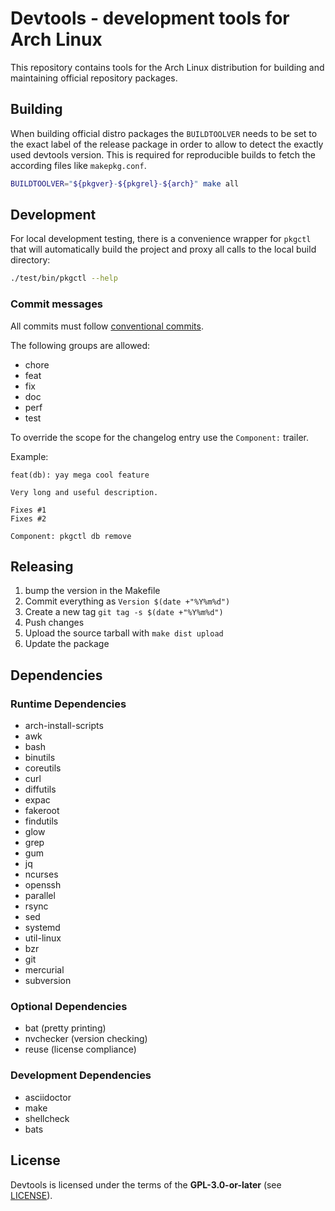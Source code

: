 # Devtools - development tools for Arch Linux

This repository contains tools for the Arch Linux distribution for building
and maintaining official repository packages.

## Building

When building official distro packages the `BUILDTOOLVER` needs to be set to the
exact label of the release package in order to allow to detect the exactly used
devtools version. This is required for reproducible builds to fetch the according
files like `makepkg.conf`.

```sh
BUILDTOOLVER="${pkgver}-${pkgrel}-${arch}" make all
```

## Development

For local development testing, there is a convenience wrapper for `pkgctl` that
will automatically build the project and proxy all calls to the local build directory:

```sh
./test/bin/pkgctl --help
```

### Commit messages

All commits must follow [conventional commits](https://www.conventionalcommits.org).

The following groups are allowed:

- chore
- feat
- fix
- doc
- perf
- test

To override the scope for the changelog entry use the `Component:` trailer.

Example:

```
feat(db): yay mega cool feature

Very long and useful description.

Fixes #1
Fixes #2

Component: pkgctl db remove
```

## Releasing

1. bump the version in the Makefile
2. Commit everything as  ```Version $(date +"%Y%m%d")```
3. Create a new tag ```git tag -s $(date +"%Y%m%d")```
4. Push changes
5. Upload the source tarball with ```make dist upload```
6. Update the package

## Dependencies

### Runtime Dependencies

- arch-install-scripts
- awk
- bash
- binutils
- coreutils
- curl
- diffutils
- expac
- fakeroot
- findutils
- glow
- grep
- gum
- jq
- ncurses
- openssh
- parallel
- rsync
- sed
- systemd
- util-linux
- bzr
- git
- mercurial
- subversion

### Optional Dependencies

- bat (pretty printing)
- nvchecker (version checking)
- reuse (license compliance)

### Development Dependencies

- asciidoctor
- make
- shellcheck
- bats

## License

Devtools is licensed under the terms of the **GPL-3.0-or-later** (see [LICENSE](LICENSE)).
